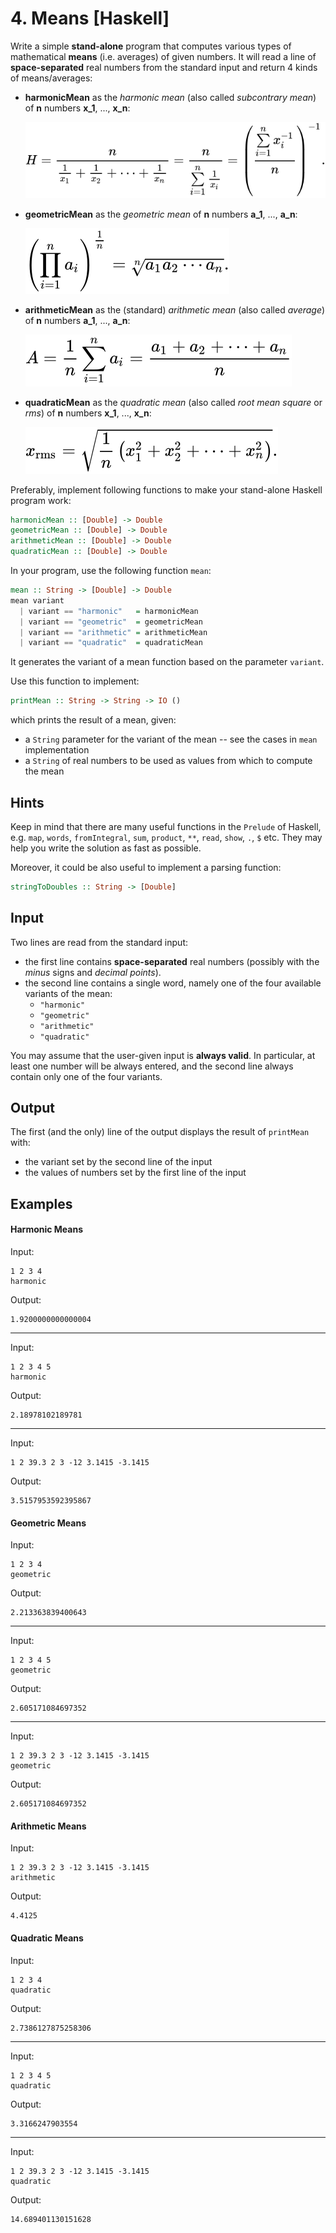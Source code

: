 # 4. Means [Haskell]

Write a simple **stand-alone** program that computes various types of mathematical **means** (i.e. averages) of given numbers.
It will read a line of **space-separated** real numbers from the standard input and return 4 kinds of means/averages:

* **harmonicMean** as the *harmonic mean* (also called *subcontrary mean*) of **n** numbers **x_1**, ..., **x_n**:

    ![harmonic mean](harmonicMean.svg)
    
* **geometricMean** as the *geometric mean* of **n** numbers **a_1**, ..., **a_n**:

    ![geometric mean](geometricMean.svg)
    
* **arithmeticMean** as the (standard) *arithmetic mean* (also called *average*) of **n** numbers **a_1**, ..., **a_n**:

    ![arithmetic mean](arithmeticMean.svg)
    
* **quadraticMean** as the *quadratic mean* (also called *root mean square* or *rms*) of **n** numbers **x_1**, ..., **x_n**:

    ![quadratic mean](quadraticMean.svg)
    
Preferably, implement following functions to make your stand-alone Haskell program work:

```haskell
harmonicMean :: [Double] -> Double
geometricMean :: [Double] -> Double
arithmeticMean :: [Double] -> Double
quadraticMean :: [Double] -> Double
```
In your program, use the following function `mean`:
```haskell
mean :: String -> [Double] -> Double
mean variant
  | variant == "harmonic"   = harmonicMean
  | variant == "geometric"  = geometricMean
  | variant == "arithmetic" = arithmeticMean
  | variant == "quadratic"  = quadraticMean
```
It generates the variant of a mean function based on the parameter `variant`.

Use this function to implement:
```haskell
printMean :: String -> String -> IO ()
```
which prints the result of a mean, given:
* a `String` parameter for the variant of the mean -- see the cases in `mean` implementation
* a `String` of real numbers to be used as values from which to compute the mean

## Hints
Keep in mind that there are many useful functions in the `Prelude` of Haskell,
e.g. `map`, `words`, `fromIntegral`, `sum`, `product`, `**`, `read`, `show`, `.`, `$` etc.
They may help you write the solution as fast as possible.

Moreover, it could be also useful to implement a parsing function:
```haskell
stringToDoubles :: String -> [Double]
```

## Input
Two lines are read from the standard input:
* the first line contains **space-separated** real numbers (possibly with the *minus* signs and *decimal points*).
* the second line contains a single word, namely one of the four available variants of the mean:
    * `"harmonic"`
    * `"geometric"`
    * `"arithmetic"`
    * `"quadratic"`

You may assume that the user-given input is **always valid**.
In particular, at least one number will be always entered, and the second line always contain only one of the four variants.

## Output
The first (and the only) line of the output displays the result of `printMean` with:
* the variant set by the second line of the input
* the values of numbers set by the first line of the input

## Examples

#### Harmonic Means
Input:
```
1 2 3 4
harmonic
```
Output:
```
1.9200000000000004
```
___
Input:
```
1 2 3 4 5
harmonic
```
Output:
```
2.18978102189781
```
___
Input:
```
1 2 39.3 2 3 -12 3.1415 -3.1415
```
Output:
```
3.5157953592395867
```

#### Geometric Means
Input:
```
1 2 3 4
geometric
```
Output:
```
2.213363839400643
```
___
Input:
```
1 2 3 4 5
geometric
```
Output:
```
2.605171084697352
```
___
Input:
```
1 2 39.3 2 3 -12 3.1415 -3.1415
geometric
```
Output:
```
2.605171084697352
```

#### Arithmetic Means

Input:
```
1 2 39.3 2 3 -12 3.1415 -3.1415
arithmetic
```
Output:
```
4.4125
```

#### Quadratic Means

Input:
```
1 2 3 4
quadratic
```
Output:
```
2.7386127875258306
```
___
Input:
```
1 2 3 4 5
quadratic
```
Output:
```
3.3166247903554
```
___
Input:
```
1 2 39.3 2 3 -12 3.1415 -3.1415
quadratic
```
Output:
```
14.689401130151628
```

